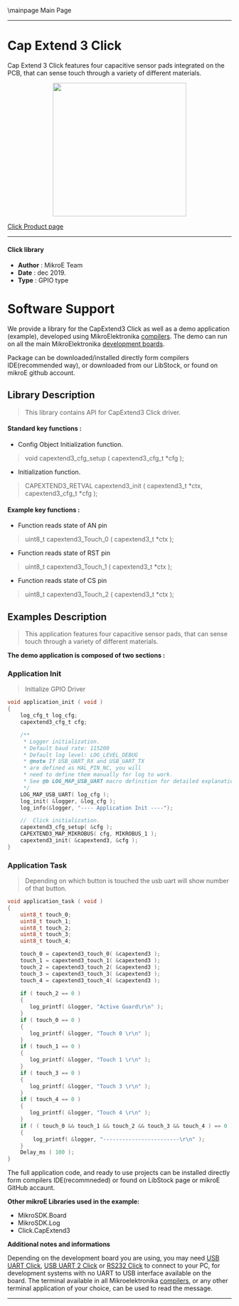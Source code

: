 \mainpage Main Page
 
 

---
# Cap Extend 3 Click

Cap Extend 3 Click features four capacitive sensor pads integrated on the PCB, that can sense touch through a variety of different materials.

<p align="center">
  <img src="https://download.mikroe.com/images/click_for_ide/capextend3_click.png" height=300px>
</p>

[Click Product page](https://www.mikroe.com/cap-extend-3-click)

---


#### Click library 

- **Author**        : MikroE Team
- **Date**          : dec 2019.
- **Type**          : GPIO type


# Software Support

We provide a library for the CapExtend3 Click 
as well as a demo application (example), developed using MikroElektronika 
[compilers](https://shop.mikroe.com/compilers). 
The demo can run on all the main MikroElektronika [development boards](https://shop.mikroe.com/development-boards).

Package can be downloaded/installed directly form compilers IDE(recommended way), or downloaded from our LibStock, or found on mikroE github account. 

## Library Description

> This library contains API for CapExtend3 Click driver.

#### Standard key functions :

- Config Object Initialization function.
> void capextend3_cfg_setup ( capextend3_cfg_t *cfg ); 
 
- Initialization function.
> CAPEXTEND3_RETVAL capextend3_init ( capextend3_t *ctx, capextend3_cfg_t *cfg );

#### Example key functions :

- Function reads state of AN pin
> uint8_t capextend3_Touch_0 ( capextend3_t *ctx );
 
- Function reads state of RST pin
> uint8_t capextend3_Touch_1 ( capextend3_t *ctx );

- Function reads state of CS pin
> uint8_t capextend3_Touch_2 ( capextend3_t *ctx );

## Examples Description

> This application features four capacitive sensor pads, that can sense touch through a variety of different materials.

**The demo application is composed of two sections :**

### Application Init 

> Initialize GPIO Driver

```c
void application_init ( void )
{
    log_cfg_t log_cfg;
    capextend3_cfg_t cfg;

    /** 
     * Logger initialization.
     * Default baud rate: 115200
     * Default log level: LOG_LEVEL_DEBUG
     * @note If USB_UART_RX and USB_UART_TX 
     * are defined as HAL_PIN_NC, you will 
     * need to define them manually for log to work. 
     * See @b LOG_MAP_USB_UART macro definition for detailed explanation.
     */
    LOG_MAP_USB_UART( log_cfg );
    log_init( &logger, &log_cfg );
    log_info(&logger, "---- Application Init ----");

    //  Click initialization.
    capextend3_cfg_setup( &cfg );
    CAPEXTEND3_MAP_MIKROBUS( cfg, MIKROBUS_1 );
    capextend3_init( &capextend3, &cfg );
}
```

### Application Task

> Depending on which button is touched the usb uart will show number of that button.

```c
void application_task ( void )
{
    uint8_t touch_0;
    uint8_t touch_1;
    uint8_t touch_2;
    uint8_t touch_3;
    uint8_t touch_4;

    touch_0 = capextend3_touch_0( &capextend3 );
    touch_1 = capextend3_touch_1( &capextend3 );
    touch_2 = capextend3_touch_2( &capextend3 );
    touch_3 = capextend3_touch_3( &capextend3 );
    touch_4 = capextend3_touch_4( &capextend3 );
    
    if ( touch_2 == 0 )
    {
       log_printf( &logger, "Active Guard\r\n" ); 
    }
    if ( touch_0 == 0 )
    {
       log_printf( &logger, "Touch 0 \r\n" ); 
    }
    if ( touch_1 == 0 )
    {
       log_printf( &logger, "Touch 1 \r\n" ); 
    }
    if ( touch_3 == 0 )
    {
       log_printf( &logger, "Touch 3 \r\n" ); 
    }
    if ( touch_4 == 0 )
    {
       log_printf( &logger, "Touch 4 \r\n" ); 
    }
    if ( ( touch_0 && touch_1 && touch_2 && touch_3 && touch_4 ) == 0 ) 
    {
        log_printf( &logger, "------------------------\r\n" ); 
    }
    Delay_ms ( 100 );
}
```

The full application code, and ready to use projects can be  installed directly form compilers IDE(recommneded) or found on LibStock page or mikroE GitHub accaunt.

**Other mikroE Libraries used in the example:** 

- MikroSDK.Board
- MikroSDK.Log
- Click.CapExtend3

**Additional notes and informations**

Depending on the development board you are using, you may need 
[USB UART Click](https://shop.mikroe.com/usb-uart-click), 
[USB UART 2 Click](https://shop.mikroe.com/usb-uart-2-click) or 
[RS232 Click](https://shop.mikroe.com/rs232-click) to connect to your PC, for 
development systems with no UART to USB interface available on the board. The 
terminal available in all Mikroelektronika 
[compilers](https://shop.mikroe.com/compilers), or any other terminal application 
of your choice, can be used to read the message.



---
